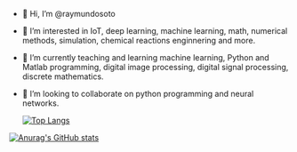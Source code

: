 - 👋 Hi, I’m @raymundosoto
- 👀 I’m interested in IoT, deep learning, machine learning, math, numerical methods, simulation, chemical reactions enginnering and more. 
- 🌱 I’m currently teaching and learning machine learning, Python and Matlab programming, digital image processing, digital signal processing, discrete mathematics.
- 💞️ I’m looking to collaborate on python programming and neural networks.

  [![Top Langs](https://github-readme-stats.vercel.app/api/top-langs/?username=raymundosoto)](https://github.com/raymundosoto/github-readme-stats)


[![Anurag's GitHub stats](https://github-readme-stats.vercel.app/api?username=raymundosoto)](https://github.com/raymundosoto/github-readme-stats)









<!---
raymundosoto/raymundosoto is a ✨ special ✨ repository because its `README.md` (this file) appears on your GitHub profile.
You can click the Preview link to take a look at your changes.
--->
